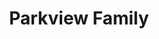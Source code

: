 ---
title: Parkview Family
phone: (408) 995-0989
website: http://www.eahhousing.org/pages/apartmentdetail/20
management: EAH Housing, Inc.
location: "San Jose"
tags: []
---